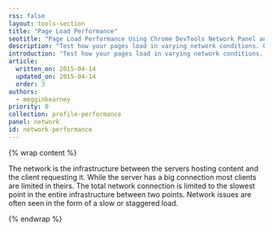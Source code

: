 ```yaml
---
rss: false
layout: tools-section
title: "Page Load Performance"
seotitle: "Page Load Performance Using Chrome DevTools Network Panel and Resource Timing API"
description: "Test how your pages load in varying network conditions. Offer users the best possible experience despite network connectivity."
introduction: "Test how your pages load in varying network conditions. Offer users the best possible experience despite network connectivity."
article:
  written_on: 2015-04-14
  updated_on: 2015-04-14
  order: 3
authors:
  - megginkearney
priority: 0
collection: profile-performance
panel: network
id: network-performance
---
```


{% wrap content %}

The network is the infrastructure between the servers hosting content and the client requesting it.
While the server has a big connection most clients are limited in theirs.
The total network connection is limited to the slowest point in the entire infrastructure between two points.
Network issues are often seen in the form of a slow or staggered load.

{% endwrap %}

